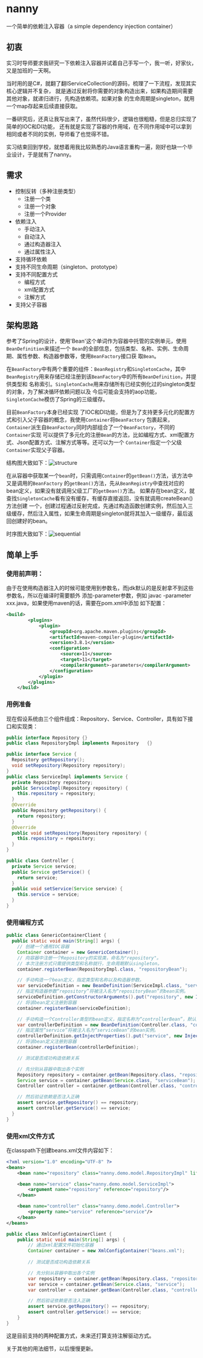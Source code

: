 # nanny
一个简单的依赖注入容器（a simple dependency injection container）

## 初衷
实习时导师要求我研究一下依赖注入容器并试着自己手写一个，我一听，好家伙，又是加班的一天啊。

当时用的是C#，就翻了翻IServiceCollection的源码，梳理了一下流程，发现其实核心逻辑并不复杂，
就是通过反射将你需要的对象构造出来，如果构造期间需要其他对象，就递归进行，先构造依赖项。如果对象
的生命周期是singleton，就用一个map存起来后续直接获取。

一番研究后，还真让我写出来了，虽然代码很少，逻辑也很粗糙，但是总归实现了简单的IOC和DI功能，
还有就是实现了容器的作用域，在不同作用域中可以拿到相同或者不同的实例，导师看了也觉得不错。

实习结束回到学校，就想着用我比较熟悉的Java语言重构一遍，刚好也缺一个毕业设计，于是就有了nanny。

## 需求
* 控制反转（多种注册类型）
  * 注册一个类
  * 注册一个对象
  * 注册一个Provider
* 依赖注入
  * 手动注入
  * 自动注入
  * 通过构造器注入
  * 通过属性注入
* 支持循环依赖
* 支持不同生命周期（singleton、prototype）
* 支持不同配置方式
  * 编程方式
  * xml配置方式
  * 注解方式
* 支持父子容器

## 架构思路
参考了Spring的设计，使用'Bean'这个单词作为容器中托管的实例单元，使用`BeanDefinition`来描述一个
`Bean`的全部信息，包括类型、名称、实例、生命周期、属性参数、构造器参数等，使用`BeanFactory`接口获
取`Bean`。

在`BeanFactory`中有两个重要的组件：`BeanRegistry`和`SingletonCache`，其中
`BeanRegistry`用来存储已经注册到该`BeanFactory`中的所有`BeanDefinition`，并提供类型和
名称索引。`SingletonCache`用来存储所有已经实例化过的singleton类型的对象，为了解决循环依赖问题以及
今后可能会支持的aop功能，`SingletonCache`模仿了Spring的三级缓存。

目前`BeanFactory`本身已经实现
了IOC和DI功能，但是为了支持更多元化的配置方式和引入父子容器的概念，我使用`Container`将`BeanFactory`
包裹起来，`Container`派生自`BeanFactory`同时内部组合了一个`BeanFactory`，不同的`Container`实现
可以提供了多元化的注册`Bean`的方法，比如编程方式、xml配置方式、Json配置方式、注解方式等等。还可以为一个
`Container`指定一个父级`Container`实现父子容器。

结构图大致如下：![structure](src/main/resources/image/structure.png)

在从容器中获取某一个`bean`时，只需调用`Container`的`getBean()`方法，该方法中又是调用的`BeanFactory`
的`getBean()`方法，先从`BeanRegistry`中查找对应的bean定义，如果没有就调用父级工厂的`getBean()`方法。
如果存在bean定义，就查找`SingletonCache`看有没有缓存，有缓存直接返回，没有就调用createBean()方法创建
一个，创建过程通过反射完成，先通过构造函数创建实例，然后加入三级缓存，然后注入属性，如果生命周期是singleton就将其加入一级缓存，最后返回创建好的bean。

时序图大致如下：![sequential](src/main/resources/image/sequential.png)

## 简单上手

### 使用前声明：
由于在使用构造器注入的时候可能使用到参数名，而jdk默认的是反射拿不到这些参数名，所以在编译时需要额外
添加-parameter参数，例如 javac -parameter xxx.java，如果使用maven的话，需要在pom.xml中添加
如下配置：
```xml
<build>
        <plugins>
            <plugin>
                <groupId>org.apache.maven.plugins</groupId>
                <artifactId>maven-compiler-plugin</artifactId>
                <version>3.8.1</version>
                <configuration>
                    <source>11</source>
                    <target>11</target>
                    <compilerArgument>-parameters</compilerArgument>
                </configuration>
            </plugin>
        </plugins>
    </build>
```
### 用例准备
现在假设系统由三个组件组成：Repository、Service、Controller，具有如下接口和实现类：
```java
public interface Repository {}
public class RepositoryImpl implements Repository   {}

public interface Service {
  Repository getRepository();
  void setRepository(Repository repository);
}
public class ServiceImpl implements Service {
  private Repository repository;
  public ServiceImpl(Repository repository) {
    this.repository = repository;
  }
  @Override
  public Repository getRepository() {
    return repository;
  }
  @Override
  public void setRepository(Repository repository) {
    this.repository = repository;
  }
}

public class Controller {
  private Service service;
  public Service getService() {
    return service;
  }
  public void setService(Service service) {
    this.service = service;
  }
}
```

### 使用编程方式
```java
public class GenericContainerClient {
  public static void main(String[] args) {
    // 创建一个通用IOC容器
    Container container = new GenericContainer();
    // 向容器中注册一个Repository的实现类，命名为"repository"。
    // 本次注册方式只需提供类型和名称就行，生命周期默认singleton。
    container.registerBean(RepositoryImpl.class, "repositoryBean");

    // 手动构造一个bean定义，指定类型和名称以及构造器参数。
    var serviceDefinition = new BeanDefinition(ServiceImpl.class, "serviceBean", BeanLifecycle.SINGLETON);
    // 指定构造器参数“repository”将被注入名为“repositoryBean”的bean实例。
    serviceDefinition.getConstructorArguments().put("repository", new InjectValue("repositoryBean"));
    // 将该bean定义注册到容器
    container.registerBean(serviceDefinition);

    // 手动构造一个Controller类型的bean定义，指定名称为“controllerBean”，默认生命周期为singleton。
    var controllerDefinition = new BeanDefinition(Controller.class, "controllerBean");
    // 指定属性“service”将被注入名为“serviceBean”的bean实例。
    controllerDefinition.getInjectProperties().put("service", new InjectValue("serviceBean"));
    // 将该bean定义注册到容器
    container.registerBean(controllerDefinition);

    // 测试是否成功构造依赖关系

    // 先分别从容器中取出各个实例
    Repository repository = container.getBean(Repository.class, "repositoryBean");
    Service service = container.getBean(Service.class, "serviceBean");
    Controller controller = container.getBean(Controller.class, "controllerBean");

    // 然后验证依赖是否注入正确
    assert service.getRepository() == repository;
    assert controller.getService() == service;
  }
}
```

### 使用xml文件方式
在classpath下创建beans.xml文件内容如下：
```xml
<?xml version="1.0" encoding="UTF-8" ?>
<beans>
    <bean name="repository" class="nanny.demo.model.RepositoryImpl" lifecycle="singleton"/>

    <bean name="service" class="nanny.demo.model.ServiceImpl">
        <argument name="repository" reference="repository"/>
    </bean>

    <bean name="controller" class="nanny.demo.model.Controller">
        <property name="service" reference="service"/>
    </bean>
</beans>
```
```java
public class XmlConfigContainerClient {
    public static void main(String[] args) {
        // 通过xml配置文件初始化容器
        Container container = new XmlConfigContainer("beans.xml");
        
        // 测试是否成功构造依赖关系

        // 先分别从容器中取出各个实例
        var repository = container.getBean(Repository.class, "repository");
        var service = container.getBean(Service.class, "service");
        var controller = container.getBean(Controller.class, "controller");

        // 然后验证依赖是否注入正确
        assert service.getRepository() == repository;
        assert controller.getService() == service;
    }
}
```

这是目前支持的两种配置方式，未来还打算支持注解驱动方式。

关于其他的用法细节，以后慢慢更新。